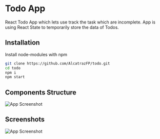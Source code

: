 
# Todo App

React Todo App which lets use track the task which are incomplete.
App is using React State to temporarily store the data of Todos.




## Installation

Install node-modules with npm

```bash
git clone https://github.com/AlcatrazFP/todo.git
cd todo
npm i
npm start 
```

    
## Components Structure

![App Screenshot](https://drive.google.com/file/d/1t3nnBNBws_42i3A0cv1k5iBGXJdVLL4-/view?usp=sharing)

## Screenshots

![App Screenshot](https://drive.google.com/file/d/18ivXUIK_1puDYu6jjRs5Xyn_HY70gfzD/view?usp=sharing)




